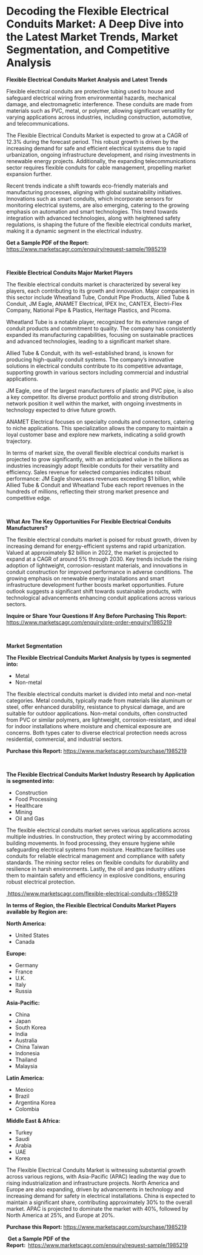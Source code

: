 <p><h1>Decoding the Flexible Electrical Conduits Market: A Deep Dive into the Latest Market Trends, Market Segmentation, and Competitive Analysis</h1></p><p><strong>Flexible Electrical Conduits Market Analysis and Latest Trends</strong></p>
<p><p>Flexible electrical conduits are protective tubing used to house and safeguard electrical wiring from environmental hazards, mechanical damage, and electromagnetic interference. These conduits are made from materials such as PVC, metal, or polymer, allowing significant versatility for varying applications across industries, including construction, automotive, and telecommunications. </p><p>The Flexible Electrical Conduits Market is expected to grow at a CAGR of 12.3% during the forecast period. This robust growth is driven by the increasing demand for safe and efficient electrical systems due to rapid urbanization, ongoing infrastructure development, and rising investments in renewable energy projects. Additionally, the expanding telecommunications sector requires flexible conduits for cable management, propelling market expansion further.</p><p>Recent trends indicate a shift towards eco-friendly materials and manufacturing processes, aligning with global sustainability initiatives. Innovations such as smart conduits, which incorporate sensors for monitoring electrical systems, are also emerging, catering to the growing emphasis on automation and smart technologies. This trend towards integration with advanced technologies, along with heightened safety regulations, is shaping the future of the flexible electrical conduits market, making it a dynamic segment in the electrical industry.</p></p>
<p><strong>Get a Sample PDF of the Report:&nbsp;</strong> <a href="https://www.marketscagr.com/enquiry/request-sample/1985219?utm_campaign=3293&utm_medium=2&utm_source=Github&utm_content=ia&utm_term=16042025&utm_id=flexible-electrical-conduits">https://www.marketscagr.com/enquiry/request-sample/1985219</a></p>
<p>&nbsp;</p>
<p><strong>Flexible Electrical Conduits Major Market Players</strong></p>
<p><p>The flexible electrical conduits market is characterized by several key players, each contributing to its growth and innovation. Major companies in this sector include Wheatland Tube, Conduit Pipe Products, Allied Tube & Conduit, JM Eagle, ANAMET Electrical, IPEX Inc, CANTEX, Electri-Flex Company, National Pipe & Plastics, Heritage Plastics, and Picoma.</p><p>Wheatland Tube is a notable player, recognized for its extensive range of conduit products and commitment to quality. The company has consistently expanded its manufacturing capabilities, focusing on sustainable practices and advanced technologies, leading to a significant market share.</p><p>Allied Tube & Conduit, with its well-established brand, is known for producing high-quality conduit systems. The company’s innovative solutions in electrical conduits contribute to its competitive advantage, supporting growth in various sectors including commercial and industrial applications.</p><p>JM Eagle, one of the largest manufacturers of plastic and PVC pipe, is also a key competitor. Its diverse product portfolio and strong distribution network position it well within the market, with ongoing investments in technology expected to drive future growth.</p><p>ANAMET Electrical focuses on specialty conduits and connectors, catering to niche applications. This specialization allows the company to maintain a loyal customer base and explore new markets, indicating a solid growth trajectory.</p><p>In terms of market size, the overall flexible electrical conduits market is projected to grow significantly, with an anticipated value in the billions as industries increasingly adopt flexible conduits for their versatility and efficiency. Sales revenue for selected companies indicates robust performance: JM Eagle showcases revenues exceeding $1 billion, while Allied Tube & Conduit and Wheatland Tube each report revenues in the hundreds of millions, reflecting their strong market presence and competitive edge.</p></p>
<p>&nbsp;</p>
<p><strong>What Are The Key Opportunities For Flexible Electrical Conduits Manufacturers?</strong></p>
<p><p>The flexible electrical conduits market is poised for robust growth, driven by increasing demand for energy-efficient systems and rapid urbanization. Valued at approximately $2 billion in 2022, the market is projected to expand at a CAGR of around 5% through 2030. Key trends include the rising adoption of lightweight, corrosion-resistant materials, and innovations in conduit construction for improved performance in adverse conditions. The growing emphasis on renewable energy installations and smart infrastructure development further boosts market opportunities. Future outlook suggests a significant shift towards sustainable products, with technological advancements enhancing conduit applications across various sectors.</p></p>
<p><strong>Inquire or Share Your Questions If Any Before Purchasing This Report:</strong> <a href="https://www.marketscagr.com/enquiry/pre-order-enquiry/1985219?utm_campaign=3293&utm_medium=2&utm_source=Github&utm_content=ia&utm_term=16042025&utm_id=flexible-electrical-conduits">https://www.marketscagr.com/enquiry/pre-order-enquiry/1985219</a></p>
<p>&nbsp;</p>
<p><strong>Market Segmentation</strong></p>
<p><strong>The Flexible Electrical Conduits Market Analysis by types is segmented into:</strong></p>
<p><ul><li>Metal</li><li>Non-metal</li></ul></p>
<p><p>The flexible electrical conduits market is divided into metal and non-metal categories. Metal conduits, typically made from materials like aluminum or steel, offer enhanced durability, resistance to physical damage, and are suitable for outdoor applications. Non-metal conduits, often constructed from PVC or similar polymers, are lightweight, corrosion-resistant, and ideal for indoor installations where moisture and chemical exposure are concerns. Both types cater to diverse electrical protection needs across residential, commercial, and industrial sectors.</p></p>
<p><strong>Purchase this Report:&nbsp;</strong><a href="https://www.marketscagr.com/purchase/1985219?utm_campaign=3293&utm_medium=2&utm_source=Github&utm_content=ia&utm_term=16042025&utm_id=flexible-electrical-conduits">https://www.marketscagr.com/purchase/1985219</a></p>
<p>&nbsp;</p>
<p><strong>The Flexible Electrical Conduits Market Industry Research by Application is segmented into:</strong></p>
<p><ul><li>Construction</li><li>Food Processing</li><li>Healthcare</li><li>Mining</li><li>Oil and Gas</li></ul></p>
<p><p>The flexible electrical conduits market serves various applications across multiple industries. In construction, they protect wiring by accommodating building movements. In food processing, they ensure hygiene while safeguarding electrical systems from moisture. Healthcare facilities use conduits for reliable electrical management and compliance with safety standards. The mining sector relies on flexible conduits for durability and resilience in harsh environments. Lastly, the oil and gas industry utilizes them to maintain safety and efficiency in explosive conditions, ensuring robust electrical protection.</p></p>
<p><a href="https://www.marketscagr.com/flexible-electrical-conduits-r1985219?utm_campaign=3293&utm_medium=2&utm_source=Github&utm_content=ia&utm_term=16042025&utm_id=flexible-electrical-conduits">&nbsp;https://www.marketscagr.com/flexible-electrical-conduits-r1985219</a></p>
<p><strong>In terms of Region, the Flexible Electrical Conduits Market Players available by Region are:</strong></p>
<p>
    <p> <strong> North America: </strong>
        <ul>
            <li>United States</li>
            <li>Canada</li>
        </ul>
        </p> 
    <p> <strong> Europe: </strong>
        <ul>
            <li>Germany</li>
            <li>France</li>
            <li>U.K.</li>
            <li>Italy</li>
            <li>Russia</li>
        </ul>
        </p> 
    <p> <strong> Asia-Pacific: </strong>
        <ul>
            <li>China</li>
            <li>Japan</li>
            <li>South Korea</li>
            <li>India</li>
            <li>Australia</li>
            <li>China Taiwan</li>
            <li>Indonesia</li>
            <li>Thailand</li>
            <li>Malaysia</li>
        </ul>
        </p> 
    <p> <strong> Latin America: </strong>
        <ul>
            <li>Mexico</li>
            <li>Brazil</li>
            <li>Argentina Korea</li>
            <li>Colombia</li>
        </ul>
        </p> 
    <p> <strong> Middle East & Africa: </strong>
        <ul>
            <li>Turkey</li>
            <li>Saudi</li>
            <li>Arabia</li>
            <li>UAE</li>
            <li>Korea</li>
        </ul>
    </p>
    </p>
<p><p>The Flexible Electrical Conduits Market is witnessing substantial growth across various regions, with Asia-Pacific (APAC) leading the way due to rising industrialization and infrastructure projects. North America and Europe are also expanding, driven by advancements in technology and increasing demand for safety in electrical installations. China is expected to maintain a significant share, contributing approximately 30% to the overall market. APAC is projected to dominate the market with 40%, followed by North America at 25%, and Europe at 20%.</p></p>
<p><strong>Purchase this Report: </strong><a href="https://www.marketscagr.com/purchase/1985219?utm_campaign=3293&utm_medium=2&utm_source=Github&utm_content=ia&utm_term=16042025&utm_id=flexible-electrical-conduits">https://www.marketscagr.com/purchase/1985219</a></p>
<p>&nbsp;<strong>Get a Sample PDF of the Report:&nbsp;&nbsp;</strong><a href="https://www.marketscagr.com/enquiry/request-sample/1985219?utm_campaign=3293&utm_medium=2&utm_source=Github&utm_content=ia&utm_term=16042025&utm_id=flexible-electrical-conduits">https://www.marketscagr.com/enquiry/request-sample/1985219</a></p>
<p><strong></strong></p>
<p><p></p><p></p><p></p></p>